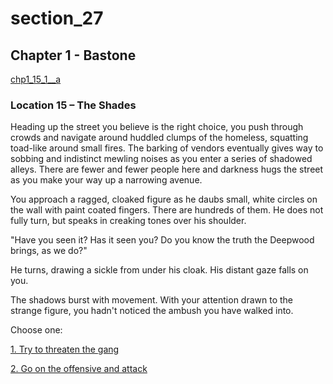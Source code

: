 
# section_27

## Chapter 1 - Bastone

[chp1_15_1__a](../../decomp/app/src/main/res/raw/chp1_15_1__a.mp3 ':include :type=audio')

### Location 15 – The Shades

Heading up the street you believe is the right choice, you push through crowds and navigate around huddled clumps of the homeless, squatting toad-like around small fires. The barking of vendors eventually gives way to sobbing and indistinct mewling noises as you enter a series of shadowed alleys. There are fewer and fewer people here and darkness hugs the street as you make your way up a narrowing avenue.

You approach a ragged, cloaked figure as he daubs small, white circles on the wall with paint coated fingers. There are hundreds of them. He does not fully turn, but speaks in creaking tones over his shoulder.

"Have you seen it? Has it seen you? Do you know the truth the Deepwood brings, as we do?"

He turns, drawing a sickle from under his cloak. His distant gaze falls on you.

The shadows burst with movement. With your attention drawn to the strange figure, you hadn't noticed the ambush you have walked into.


Choose one:

[1. Try to threaten the gang](output/chapter1/section_28.md)

[2. Go on the offensive and attack](output/chapter1/section_31.md)


